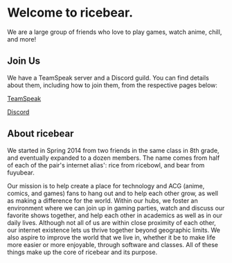 # Welcome to ricebear.

We are a large group of friends who love to play games, watch anime, chill, and more!

## Join Us

We have a TeamSpeak server and a Discord guild. You can find details about them, including how to join them, from the respective pages below:

[TeamSpeak](ts.md)

[Discord](discord.md)

## About ricebear

We started in Spring 2014 from two friends in the same class in 8th grade, and eventually expanded to a dozen members. The name comes from half of each of the pair's internet alias': rice from ricebowl, and bear from fuyubear.

Our mission is to help create a place for technology and ACG (anime, comics, and games) fans to hang out and to help each other grow, as well as making a difference for the world. Within our hubs, we foster an environment where we can join up in gaming parties, watch and discuss our favorite shows together, and help each other in academics as well as in our daily lives. Although not all of us are within close proximity of each other, our internet existence lets us thrive together beyond geographic limits. We also aspire to improve the world that we live in, whether it be to make life more easier or more enjoyable, through software and classes. All of these things make up the core of ricebear and its purpose.
